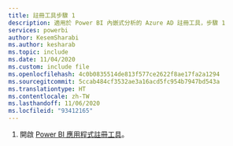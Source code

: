 ```yaml
---
title: 註冊工具步驟 1
description: 適用於 Power BI 內嵌式分析的 Azure AD 註冊工具，步驟 1
services: powerbi
author: KesemSharabi
ms.author: kesharab
ms.topic: include
ms.date: 11/04/2020
ms.custom: include file
ms.openlocfilehash: 4c0b0835514de813f577ce2622f8ae17fa2a1294
ms.sourcegitcommit: 5ccab484cf3532ae3a16acd5fc954b7947bd543a
ms.translationtype: HT
ms.contentlocale: zh-TW
ms.lasthandoff: 11/06/2020
ms.locfileid: "93412165"
---
```

1. 開啟 [Power BI 應用程式註冊工具](https://app.powerbi.com/embedsetup)。
